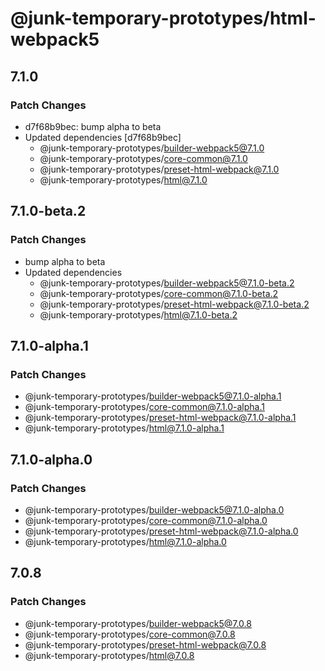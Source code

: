 # @junk-temporary-prototypes/html-webpack5

## 7.1.0

### Patch Changes

- d7f68b9bec: bump alpha to beta
- Updated dependencies [d7f68b9bec]
  - @junk-temporary-prototypes/builder-webpack5@7.1.0
  - @junk-temporary-prototypes/core-common@7.1.0
  - @junk-temporary-prototypes/preset-html-webpack@7.1.0
  - @junk-temporary-prototypes/html@7.1.0

## 7.1.0-beta.2

### Patch Changes

- bump alpha to beta
- Updated dependencies
  - @junk-temporary-prototypes/builder-webpack5@7.1.0-beta.2
  - @junk-temporary-prototypes/core-common@7.1.0-beta.2
  - @junk-temporary-prototypes/preset-html-webpack@7.1.0-beta.2
  - @junk-temporary-prototypes/html@7.1.0-beta.2

## 7.1.0-alpha.1

### Patch Changes

- @junk-temporary-prototypes/builder-webpack5@7.1.0-alpha.1
- @junk-temporary-prototypes/core-common@7.1.0-alpha.1
- @junk-temporary-prototypes/preset-html-webpack@7.1.0-alpha.1
- @junk-temporary-prototypes/html@7.1.0-alpha.1

## 7.1.0-alpha.0

### Patch Changes

- @junk-temporary-prototypes/builder-webpack5@7.1.0-alpha.0
- @junk-temporary-prototypes/core-common@7.1.0-alpha.0
- @junk-temporary-prototypes/preset-html-webpack@7.1.0-alpha.0
- @junk-temporary-prototypes/html@7.1.0-alpha.0

## 7.0.8

### Patch Changes

- @junk-temporary-prototypes/builder-webpack5@7.0.8
- @junk-temporary-prototypes/core-common@7.0.8
- @junk-temporary-prototypes/preset-html-webpack@7.0.8
- @junk-temporary-prototypes/html@7.0.8
